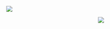 ![](https://count.getloli.com/get/@leaft.github.readme?theme=rule34)
<div align="center"> <img src="https://github-readme-stats.vercel.app/api?username=leaftz&show_icons=true&theme=tokyonight" /> </div>





